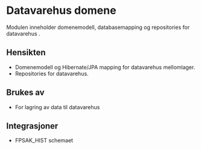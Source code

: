 # Datavarehus domene

Modulen inneholder domenemodell, databasemapping og repositories for datavarehus .

## Hensikten

* Domenemodell og Hibernate/JPA mapping for datavarehus mellomlager.
* Repositories for datavarehus.

## Brukes av

*  For lagring av data til datavarehus

## Integrasjoner

* FPSAK_HIST schemaet
